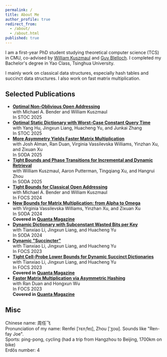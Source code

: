 ```yaml
---
permalink: /
title: About Me
author_profile: true
redirect_from:
  - /about/
  - /about.html
published: true
---
```


I am a first-year PhD student studying theoretical computer science (TCS) in CMU, co-advised by [William Kuszmaul](https://sites.google.com/site/williamkuszmaul) and [Guy Blelloch](https://www.cs.cmu.edu/~guyb/). I completed my Bachelor's degree in Yao Class, Tsinghua University.

I mainly work on classical data structures, especially hash tables and succinct data structures. I also work on fast matrix multiplication.

## Selected Publications

- **[Optimal Non-Oblivious Open Addressing](https://arxiv.org/abs/2503.13628)**  
  with Michael A. Bender and William Kuszmaul  
  In STOC 2025
- **[Optimal Static Dictionary with Worst-Case Constant Query Time](https://arxiv.org/abs/2412.10655)**  
  with Yang Hu, Jingxun Liang, Huacheng Yu, and Junkai Zhang  
  In STOC 2025
- **[More Asymmetry Yields Faster Matrix Multiplication](https://arxiv.org/abs/2404.16349)**  
  with Josh Alman, Ran Duan, Virginia Vassilevska Williams, Yinzhan Xu, and Zixuan Xu  
  In SODA 2025
- **[Tight Bounds and Phase Transitions for Incremental and Dynamic Retrieval](https://arxiv.org/abs/2410.10002)**  
  with William Kuszmaul, Aaron Putterman, Tingqiang Xu, and Hangrui Zhou  
  In SODA 2025
- **[Tight Bounds for Classical Open Addressing](https://arxiv.org/abs/2409.11280)**  
  with Michael A. Bender and William Kuszmaul  
  In FOCS 2024  
- **[New Bounds for Matrix Multiplication: from Alpha to Omega](https://arxiv.org/abs/2307.07970)**  
  with Virginia Vassilevska Williams, Yinzhan Xu, and Zixuan Xu  
  In SODA 2024  
  **Covered in [Quanta Magazine](https://www.quantamagazine.org/mathematicians-inch-closer-to-matrix-multiplication-goal-20210323/)**
- **[Dynamic Dictionary with Subconstant Wasted Bits per Key](https://arxiv.org/abs/2310.20536)**  
  with Tianxiao Li, Jingxun Liang, and Huacheng Yu  
  In SODA 2024
- **[Dynamic "Succincter"](https://arxiv.org/abs/2309.12950)**  
  with Tianxiao Li, Jingxun Liang, and Huacheng Yu  
  In FOCS 2023
- [**Tight Cell-Probe Lower Bounds for Dynamic Succinct Dictionaries**](https://arxiv.org/abs/2306.02253)  
  with Tianxiao Li, Jingxun Liang, and Huacheng Yu  
  In FOCS 2023  
  **Covered in [Quanta Magazine](https://www.quantamagazine.org/scientists-find-optimal-balance-of-data-storage-and-time-20240208/)**
- **[Faster Matrix Multiplication via Asymmetric Hashing](https://arxiv.org/abs/2210.10173)**  
  with Ran Duan and Hongxun Wu  
  In FOCS 2023  
  **Covered in [Quanta Magazine](https://www.quantamagazine.org/mathematicians-inch-closer-to-matrix-multiplication-goal-20210323/)**

## Misc

Chinese name: 周任飞  
Pronunciation of my name: Renfei [ˈrɛnˌfeɪ], Zhou [ˈʒoʊ]. Sounds like "Ren-fay Joe".  
Sports: ping-pong, cycling (had a trip from Hangzhou to Beijing, 1700km on bike)  
Erdős number: 4
